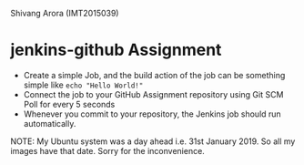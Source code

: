 Shivang Arora (IMT2015039)

# jenkins-github Assignment
- Create a simple Job, and the build action of the job can be something simple like ```echo "Hello World!"```
- Connect the job to your GitHub Assignment repository using Git SCM Poll for every 5 seconds
- Whenever you commit to your repository, the Jenkins job should run automatically.

NOTE: My Ubuntu system was a day ahead i.e. 31st January 2019. So all my images have that date. Sorry for the inconvenience. 
